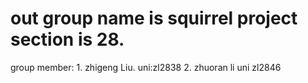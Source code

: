 # out group name is squirrel project section is 28.
group member: 1. zhigeng Liu. uni:zl2838
2. zhuoran li uni zl2846
